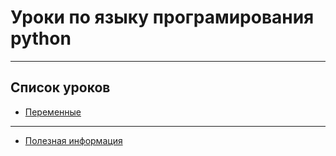 # Уроки по языку програмирования python
---
## Cписок уроков
* [Переменные](https://github.com/WebDevRun/python_lessons/tree/master/variables)
---
* [Полезная информация](https://github.com/WebDevRun/python_lessons/tree/master/useful_information)